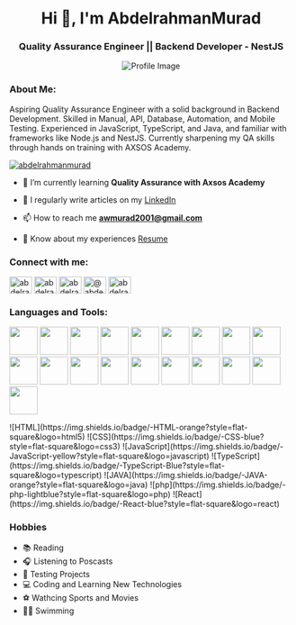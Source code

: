 <h1 align="center">Hi 👋, I'm AbdelrahmanMurad</h1>
<h3 align="center">Quality Assurance Engineer || Backend Developer - NestJS</h3>
<p align="center">
  <img src="https://qph.cf2.quoracdn.net/main-qimg-92daff1d1a4543e74c02d0afa650a095-lq" alt="Profile Image" />
</p>

<h3 align="left">About Me:</h3>
<p align="left">
Aspiring Quality Assurance Engineer with a solid background in Backend Development. Skilled in Manual, API, Database, Automation, and Mobile Testing. Experienced in JavaScript, TypeScript, and Java, and familiar with frameworks like Node.js and NestJS. Currently sharpening my QA skills through hands on training with AXSOS Academy.
</p>

<p align="left"> <a href="https://github.com/ryo-ma/github-profile-trophy"><img src="https://github-profile-trophy.vercel.app/?username=abdelrahmanmurad" alt="abdelrahmanmurad" /></a> </p>

- 🌱 I’m currently learning **Quality Assurance with Axsos Academy**

- 📝 I regularly write articles on my [LinkedIn](www.linkedin.com/in/abdelrahmanmurad)

- 📫 How to reach me **awmurad2001@gmail.com**

- 📄 Know about my experiences [Resume](https://drive.google.com/file/d/1wKn_cIxymHG5ydMnnm2d7L7xRAd86qNd/view?usp=drive_link)

<h3 align="left">Connect with me:</h3>
<p align="left">
<a href="https://dev.to/abdelrahman_murad" target="blank"><img align="center" src="https://raw.githubusercontent.com/rahuldkjain/github-profile-readme-generator/master/src/images/icons/Social/devto.svg" alt="abdelrahman_murad" height="30" width="40" /></a>
<a href="https://linkedin.com/in/abdelrahmanmurad" target="blank"><img align="center" src="https://raw.githubusercontent.com/rahuldkjain/github-profile-readme-generator/master/src/images/icons/Social/linked-in-alt.svg" alt="abdelrahmanmurad" height="30" width="40" /></a>
<a href="https://stackoverflow.com/users/abdelrahmanmurad" target="blank"><img align="center" src="https://raw.githubusercontent.com/rahuldkjain/github-profile-readme-generator/master/src/images/icons/Social/stack-overflow.svg" alt="abdelrahmanmurad" height="30" width="40" /></a>
<a href="https://medium.com/@abdelrahman.murad03" target="blank"><img align="center" src="https://raw.githubusercontent.com/rahuldkjain/github-profile-readme-generator/master/src/images/icons/Social/medium.svg" alt="@abdelrahman.murad03" height="30" width="40" /></a>
<a href="https://www.leetcode.com/abdelrahmanmurad" target="blank"><img align="center" src="https://raw.githubusercontent.com/rahuldkjain/github-profile-readme-generator/master/src/images/icons/Social/leet-code.svg" alt="abdelrahmanmurad" height="30" width="40" /></a>
</p>

<h3 align="left">Languages and Tools:</h3>
<p>
  <img src="https://cdn.jsdelivr.net/gh/devicons/devicon@latest/icons/html5//html5-original.svg" width=50px />
  <img src="https://cdn.jsdelivr.net/gh/devicons/devicon@latest/icons/css3//css3-original.svg" width=50px />
  <img src="https://cdn.jsdelivr.net/gh/devicons/devicon@latest/icons/javascript//javascript-original.svg" width=50px />
  <img src="https://cdn.jsdelivr.net/gh/devicons/devicon@latest/icons/typescript/typescript-original.svg" width=50px />
  <img src="https://cdn.jsdelivr.net/gh/devicons/devicon@latest/icons/java/java-original-wordmark.svg" width=50px />
  <img src="https://cdn.jsdelivr.net/gh/devicons/devicon@latest/icons/php/php-original.svg" width="50px" />
  <img src="https://cdn.jsdelivr.net/gh/devicons/devicon@latest/icons/react//react-original.svg" width="50px" />
  <img src="https://cdn.jsdelivr.net/gh/devicons/devicon@latest/icons/express/express-original-wordmark.svg" width="50px" />
  <img src="https://cdn.jsdelivr.net/gh/devicons/devicon@latest/icons/nodejs/nodejs-original-wordmark.svg" width="50px" />
  <img src="https://cdn.jsdelivr.net/gh/devicons/devicon@latest/icons/nestjs/nestjs-original.svg" width="50px" />
  <img src="https://cdn.jsdelivr.net/gh/devicons/devicon@latest/icons/mongodb/mongodb-original-wordmark.svg" width="50px" />
  <img src="https://cdn.jsdelivr.net/gh/devicons/devicon@latest/icons/sqlite/sqlite-original.svg" width="50px" />
  <img src="https://cdn.jsdelivr.net/gh/devicons/devicon@latest/icons/mysql/mysql-original.svg" width="50px" />
  <img src="https://cdn.jsdelivr.net/gh/devicons/devicon@latest/icons/postgresql/postgresql-original.svg" width="50px" />
  <img src="https://cdn.jsdelivr.net/gh/devicons/devicon@latest/icons/firebase/firebase-original.svg" width="50px" />
  <img src="https://cdn.jsdelivr.net/gh/devicons/devicon@latest/icons/git/git-original.svg" width="50px" />
  <img src="https://cdn.jsdelivr.net/gh/devicons/devicon@latest/icons/github/github-original.svg" width="50px" />
  <img src="https://cdn.jsdelivr.net/gh/devicons/devicon@latest/icons/postman/postman-original.svg" width="50px" />
  <img src="https://cdn.jsdelivr.net/gh/devicons/devicon@latest/icons/selenium/selenium-original.svg" width="50px" />
</p>
<p>
  ![HTML](https://img.shields.io/badge/-HTML-orange?style=flat-square&logo=html5) 
  ![CSS](https://img.shields.io/badge/-CSS-blue?style=flat-square&logo=css3) 
  ![JavaScript](https://img.shields.io/badge/-JavaScript-yellow?style=flat-square&logo=javascript)
  ![TypeScript](https://img.shields.io/badge/-TypeScript-Blue?style=flat-square&logo=typescript) 
  ![JAVA](https://img.shields.io/badge/-JAVA-orange?style=flat-square&logo=java) 
  ![php](https://img.shields.io/badge/-php-lightblue?style=flat-square&logo=php)
  ![React](https://img.shields.io/badge/-React-blue?style=flat-square&logo=react)
  
</p>
  
### Hobbies

- 📚 Reading
- 🎧 Listening to Poscasts
- 🧪 Testing Projects
- 💻 Coding and Learning New Technologies
- ⚽ Wathcing Sports and Movies
- 🏊‍♂️ Swimming 

